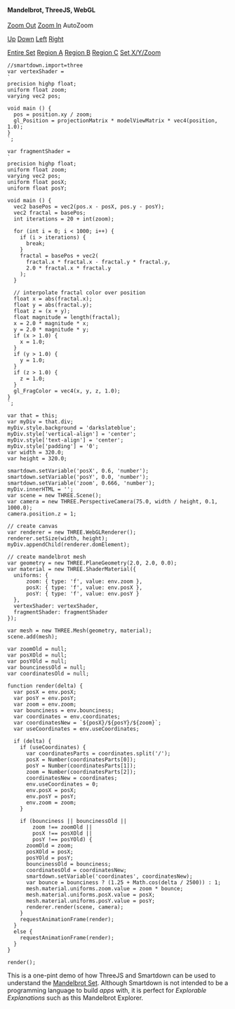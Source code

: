 #### Mandelbrot, ThreeJS, WebGL

[Zoom Out](:=zoom=zoom/2.0) [Zoom In](:=zoom=zoom*2.0)  [](:Xbounciness) AutoZoom

[Up](:=posY=posY+0.1/zoom) [Down](:=posY=posY-0.1/zoom) [Left](:=posX=posX-0.1/zoom) [Right](:=posX=posX+0.1/zoom)

[Entire Set](:=posX=0.6;posY=0.0;zoom=1) [Region A](:=posX=0.570;posY=0.630;zoom=25) [Region B](:=posX=0.190;posY=0.650;zoom=50) [Region C](:=posX=0.04292602539062498;posY=0.6965332031250012;zoom=2048)
[Set X/Y/Zoom](:=useCoordinates=1) [](:?coordinates)

```javascript/playable/autoplay
//smartdown.import=three
var vertexShader =
`
precision highp float;
uniform float zoom;
varying vec2 pos;

void main () {
  pos = position.xy / zoom;
  gl_Position = projectionMatrix * modelViewMatrix * vec4(position, 1.0);
}
`;

var fragmentShader =
`
precision highp float;
uniform float zoom;
varying vec2 pos;
uniform float posX;
uniform float posY;

void main () {
  vec2 basePos = vec2(pos.x - posX, pos.y - posY);
  vec2 fractal = basePos;
  int iterations = 20 + int(zoom);

  for (int i = 0; i < 1000; i++) {
    if (i > iterations) {
      break;
    }
    fractal = basePos + vec2(
      fractal.x * fractal.x - fractal.y * fractal.y,
      2.0 * fractal.x * fractal.y
    );
  }

  // interpolate fractal color over position
  float x = abs(fractal.x);
  float y = abs(fractal.y);
  float z = (x + y);
  float magnitude = length(fractal);
  x = 2.0 * magnitude * x;
  y = 2.0 * magnitude * y;
  if (x > 1.0) {
    x = 1.0;
  }
  if (y > 1.0) {
    y = 1.0;
  }
  if (z > 1.0) {
    z = 1.0;
  }
  gl_FragColor = vec4(x, y, z, 1.0);
}
`;

var that = this;
var myDiv = that.div;
myDiv.style.background = 'darkslateblue';
myDiv.style['vertical-align'] = 'center';
myDiv.style['text-align'] = 'center';
myDiv.style['padding'] = '0';
var width = 320.0;
var height = 320.0;

smartdown.setVariable('posX', 0.6, 'number');
smartdown.setVariable('posY', 0.0, 'number');
smartdown.setVariable('zoom', 0.666, 'number');
myDiv.innerHTML = '';
var scene = new THREE.Scene();
var camera = new THREE.PerspectiveCamera(75.0, width / height, 0.1, 1000.0);
camera.position.z = 1;

// create canvas
var renderer = new THREE.WebGLRenderer();
renderer.setSize(width, height);
myDiv.appendChild(renderer.domElement);

// create mandelbrot mesh
var geometry = new THREE.PlaneGeometry(2.0, 2.0, 0.0);
var material = new THREE.ShaderMaterial({
  uniforms: {
      zoom: { type: 'f', value: env.zoom },
      posX: { type: 'f', value: env.posX },
      posY: { type: 'f', value: env.posY }
  },
  vertexShader: vertexShader,
  fragmentShader: fragmentShader
});

var mesh = new THREE.Mesh(geometry, material);
scene.add(mesh);

var zoomOld = null;
var posXOld = null;
var posYOld = null;
var bouncinessOld = null;
var coordinatesOld = null;

function render(delta) {
  var posX = env.posX;
  var posY = env.posY;
  var zoom = env.zoom;
  var bounciness = env.bounciness;
  var coordinates = env.coordinates;
  var coordinatesNew = `${posX}/${posY}/${zoom}`;
  var useCoordinates = env.useCoordinates;

  if (delta) {
    if (useCoordinates) {
      var coordinatesParts = coordinates.split('/');
      posX = Number(coordinatesParts[0]);
      posY = Number(coordinatesParts[1]);
      zoom = Number(coordinatesParts[2]);
      coordinatesNew = coordinates;
      env.useCoordinates = 0;
      env.posX = posX;
      env.posY = posY;
      env.zoom = zoom;
    }

    if (bounciness || bouncinessOld ||
        zoom !== zoomOld ||
        posX !== posXOld ||
        posY !== posYOld) {
      zoomOld = zoom;
      posXOld = posX;
      posYOld = posY;
      bouncinessOld = bounciness;
      coordinatesOld = coordinatesNew;
      smartdown.setVariable('coordinates', coordinatesNew);
      var bounce = bounciness ? (1.25 + Math.cos(delta / 2500)) : 1;
      mesh.material.uniforms.zoom.value = zoom * bounce;
      mesh.material.uniforms.posX.value = posX;
      mesh.material.uniforms.posY.value = posY;
      renderer.render(scene, camera);
    }
    requestAnimationFrame(render);
  }
  else {
    requestAnimationFrame(render);
  }
}

render();
```

This is a one-pint demo of how ThreeJS and Smartdown can be used to understand the [Mandelbrot Set](https://en.wikipedia.org/wiki/Mandelbrot_set). Although Smartdown is not intended to be a programming language to build *apps* with, it is perfect for *Explorable Explanations* such as this Mandelbrot Explorer.


